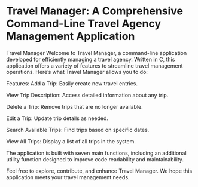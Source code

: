 # Travel Manager: A Comprehensive Command-Line Travel Agency Management Application
Travel Manager
Welcome to Travel Manager, a command-line application developed for efficiently managing a travel agency. Written in C, this application offers a variety of features to streamline travel management operations. Here’s what Travel Manager allows you to do:

Features:
Add a Trip: Easily create new travel entries.

View Trip Description: Access detailed information about any trip.

Delete a Trip: Remove trips that are no longer available.

Edit a Trip: Update trip details as needed.

Search Available Trips: Find trips based on specific dates.

View All Trips: Display a list of all trips in the system.

The application is built with seven main functions, including an additional utility function designed to improve code readability and maintainability.

Feel free to explore, contribute, and enhance Travel Manager. We hope this application meets your travel management needs.
